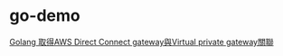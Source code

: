 # go-demo
[Golang 取得AWS Direct Connect gateway與Virtual private gateway關聯](https://matthung0807.blogspot.com/2023/02/go-get-aws-direct-connect-gateway-virtual-private-gateway-associations.html)
